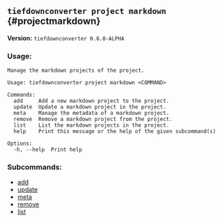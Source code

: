 ## `tiefdownconverter project markdown` {#projectmarkdown}

**Version:** `tiefdownconverter 0.8.0-ALPHA`

### Usage:
```
Manage the markdown projects of the project.

Usage: tiefdownconverter project markdown <COMMAND>

Commands:
  add     Add a new markdown project to the project.
  update  Update a markdown project in the project.
  meta    Manage the metadata of a markdown project.
  remove  Remove a markdown project from the project.
  list    List the markdown projects in the project.
  help    Print this message or the help of the given subcommand(s)

Options:
  -h, --help  Print help
```

### Subcommands:
- [add](#projectmarkdownadd)
- [update](#projectmarkdownupdate)
- [meta](#projectmarkdownmeta)
- [remove](#projectmarkdownremove)
- [list](#projectmarkdownlist)

